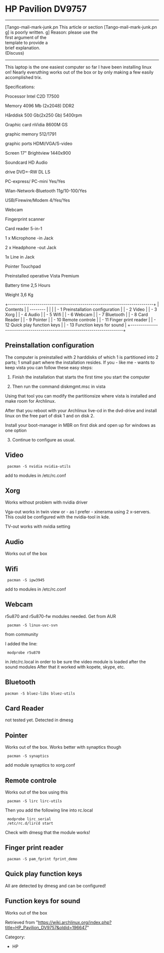 HP Pavilion DV9757
==================

  ------------------------ ------------------------ ------------------------
  [Tango-mail-mark-junk.pn This article or section  [Tango-mail-mark-junk.pn
  g]                       is poorly written.       g]
                           Reason: please use the   
                           first argument of the    
                           template to provide a    
                           brief explanation.       
                           (Discuss)                
  ------------------------ ------------------------ ------------------------

This laptop is the one easiest computer so far I have been installing
linux on! Nearly everuthing works out of the box or by only making a few
easily accomplished trix.

Specifications:

Processor Intel C2D T7500

Memory 4096 Mb (2x2048) DDR2

Hårddisk 500 Gb(2x250 Gb) 5400rpm

Graphic card nVidia 8600M GS

graphic memory 512/1791

graphic ports HDMI/VGA/S-video

Screen 17" Brightview 1440x900

Soundcard HD Audio

drive DVD+-RW DL LS

PC-express/ PC-mini Yes/Yes

Wlan-Network-Bluetooth 11g/10-100/Yes

USB/Firewire/Modem 4/Yes/Yes

Webcam

Fingerprint scanner

Card reader 5-in-1

1 x Microphone -in Jack

2 x Headphone -out Jack

1x Line in Jack

Pointer Touchpad

Preinstalled operative Vista Premium

Battery time 2,5 Hours

Weight 3,6 Kg

  

+--------------------------------------------------------------------------+
| Contents                                                                 |
| --------                                                                 |
|                                                                          |
| -   1 Preinstallation configuration                                      |
| -   2 Video                                                              |
| -   3 Xorg                                                               |
| -   4 Audio                                                              |
| -   5 Wifi                                                               |
| -   6 Webcam                                                             |
| -   7 Bluetooth                                                          |
| -   8 Card Reader                                                        |
| -   9 Pointer                                                            |
| -   10 Remote controle                                                   |
| -   11 Finger print reader                                               |
| -   12 Quick play function keys                                          |
| -   13 Function keys for sound                                           |
+--------------------------------------------------------------------------+

Preinstallation configuration
-----------------------------

The computer is preinstalled with 2 harddisks of which 1 is partitioned
into 2 parts; 1 small part where the installation resides. If you - like
me - wants to keep vista you can follow these easy steps:

1. Finish the installation that starts the first time you start the
computer

2. Then run the command diskmgmt.msc in vista

Using that tool you can modify the partitionsize where vista is
installed and make room for Archlinux.

After that you reboot with your Archlinux live-cd in the dvd-drive and
install linux on the free part of disk 1 and on disk 2.

Install your boot-manager in MBR on first disk and open up for windows
as one option

3. Continue to configure as usual.

  

Video
-----

     pacman -S nvidia nvidia-utils

add to modules in /etc/rc.conf

Xorg
----

Works without problem with nvidia driver

  
 Vga-out works in twin view or - as I prefer - xinerama using 2
x-servers. This could be configured with the nvidia-tool in kde.

TV-out works with nvidia setting

Audio
-----

Works out of the box

Wifi
----

     pacman -S ipw3945

add to modules in /etc/rc.conf

Webcam
------

r5u870 and r5u870-fw modules needed. Get from AUR

     pacman -S linux-uvc-svn 

from community

I added the line:

     modprobe r5u870

in /etc/rc.local in order to be sure the video module is loaded after
the sound modules After that it worked with kopete, skype, etc.

  

Bluetooth
---------

    pacman -S bluez-libs bluez-utils

  

Card Reader
-----------

not tested yet. Detected in dmesg

  

Pointer
-------

Works out of the box. Works better with synaptics though

     pacman -S synaptics

add module synaptics to xorg.conf

Remote controle
---------------

Works out of the box using this

     pacman -S lirc lirc-utils

Then you add the following line into rc.local

     modprobe lirc_serial
     /etc/rc.d/lircd start

Check with dmesg that the module works!

Finger print reader
-------------------

     pacman -S pam_fprint fprint_demo

  

Quick play function keys
------------------------

All are detected by dmesg and can be configured!

Function keys for sound
-----------------------

Works out of the box

Retrieved from
"https://wiki.archlinux.org/index.php?title=HP_Pavilion_DV9757&oldid=196647"

Category:

-   HP

